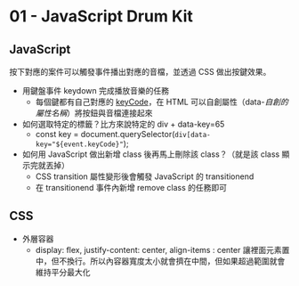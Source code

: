 # 01 - JavaScript Drum Kit
## JavaScript
按下對應的案件可以觸發事件播出對應的音檔，並透過 CSS 做出按鍵效果。
- 用鍵盤事件 keydown 完成播放音樂的任務
  - 每個鍵都有自己對應的 [keyCode](https://keycode.info/)，在 HTML 可以自創屬性（data-*自創的屬性名稱*）將按鈕與音檔連接起來
- 如何選取特定的標籤？比方來說特定的 div + data-key=65
  - const key = document.querySelector(`div[data-key="${event.keyCode}"`);
- 如何用 JavaScript 做出新增 class 後再馬上刪除該 class？（就是該 class 顯示完就丟掉）
  - CSS transition 屬性變形後會觸發 JavaScript 的 transitionend
  - 在 transitionend 事件內新增 remove class 的任務即可
## CSS 
- 外層容器
  - display: flex, justify-content: center, align-items : center 讓裡面元素置中，但不換行。所以內容器寬度太小就會擠在中間，但如果超過範圍就會維持平分最大化
